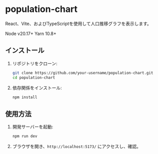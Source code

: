 # population-chart

React、Vite、およびTypeScriptを使用して人口推移グラフを表示します。

Node v20.17+
Yarn 10.8+

## インストール

1. リポジトリをクローン:

   ```bash
   git clone https://github.com/your-username/population-chart.git
   cd population-chart
   ```

2. 依存関係をインストール:

   ```bash
   npm install
   ```

## 使用方法

1. 開発サーバーを起動:

   ```bash
   npm run dev
   ```

2. ブラウザを開き、`http://localhost:5173/` にアクセスし、確認。
